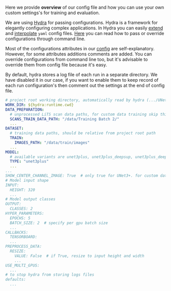 Here we provide **overview** of our config file and how you can use your own custom settings's for training and
evaluation.

We are using [Hydra](https://hydra.cc/) for passing configurations. Hydra is a framework for elegantly configuring
complex applications. In Hydra you can easily [extend](https://hydra.cc/docs/patterns/extending_configs/)
and [interpolate](https://hydra.cc/docs/advanced/override_grammar/basic/#primitives) `yaml` config files.
[Here](https://hydra.cc/docs/1.0/advanced/override_grammar/basic/)  you can read how to pass or override configurations
through command line.

Most of the configurations attributes in our [config](/configs/config.yaml) are self-explanatory. However, for some
attributes additions comments are added.
You can override configurations from command line too, but it's advisable to override them from config file because it's
easy.

By default, hydra stores a log file of each run in a separate directory. We have disabled it in our case,
if you want to enable them to keep record of each run configuration's then comment out the settings at the end of config
file.

```yaml
# project root working directory, automatically read by hydra (.../UNet3P)
WORK_DIR: ${hydra:runtime.cwd}
DATA_PREPARATION:
  # unprocessed LiTS scan data paths, for custom data training skip this section details 
  SCANS_TRAIN_DATA_PATH: "/data/Training Batch 2/"
  ...
DATASET:
  # training data paths, should be relative from project root path
  TRAIN:
    IMAGES_PATH: "/data/train/images"
  ...
MODEL:
  # available variants are unet3plus, unet3plus_deepsup, unet3plus_deepsup_cgm
  TYPE: "unet3plus"
  ...
...
SHOW_CENTER_CHANNEL_IMAGE: True  # only true for UNet3+. for custom dataset it should be False
# Model input shape
INPUT:
  HEIGHT: 320
  ...
# Model output classes
OUTPUT:
  CLASSES: 2
HYPER_PARAMETERS:
  EPOCHS: 5
  BATCH_SIZE: 2  # specify per gpu batch size
  ...
CALLBACKS:
  TENSORBOARD:
  ...
PREPROCESS_DATA:
  RESIZE:
    VALUE: False  # if True, resize to input height and width
    ...
USE_MULTI_GPUS:
  ...
# to stop hydra from storing logs files
defaults:
  ...

```
